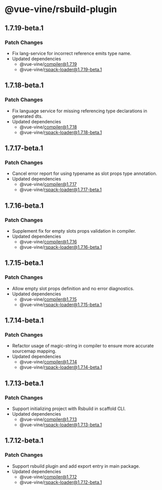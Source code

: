 # @vue-vine/rsbuild-plugin

## 1.7.19-beta.1

### Patch Changes

- Fix lang-service for incorrect reference emits type name.
- Updated dependencies
  - @vue-vine/compiler@1.7.19
  - @vue-vine/rspack-loader@1.7.19-beta.1

## 1.7.18-beta.1

### Patch Changes

- Fix language service for missing referencing type declarations in generated dts.
- Updated dependencies
  - @vue-vine/compiler@1.7.18
  - @vue-vine/rspack-loader@1.7.18-beta.1

## 1.7.17-beta.1

### Patch Changes

- Cancel error report for using typename as slot props type annotation.
- Updated dependencies
  - @vue-vine/compiler@1.7.17
  - @vue-vine/rspack-loader@1.7.17-beta.1

## 1.7.16-beta.1

### Patch Changes

- Supplement fix for empty slots props validation in compiler.
- Updated dependencies
  - @vue-vine/compiler@1.7.16
  - @vue-vine/rspack-loader@1.7.16-beta.1

## 1.7.15-beta.1

### Patch Changes

- Allow empty slot props definition and no error diagnostics.
- Updated dependencies
  - @vue-vine/compiler@1.7.15
  - @vue-vine/rspack-loader@1.7.15-beta.1

## 1.7.14-beta.1

### Patch Changes

- Refactor usage of magic-string in compiler to ensure more accurate sourcemap mapping.
- Updated dependencies
  - @vue-vine/compiler@1.7.14
  - @vue-vine/rspack-loader@1.7.14-beta.1

## 1.7.13-beta.1

### Patch Changes

- Support initializing project with Rsbuild in scaffold CLI.
- Updated dependencies
  - @vue-vine/compiler@1.7.13
  - @vue-vine/rspack-loader@1.7.13-beta.1

## 1.7.12-beta.1

### Patch Changes

- Support rsbuild plugin and add export entry in main package.
- Updated dependencies
  - @vue-vine/compiler@1.7.12
  - @vue-vine/rspack-loader@1.7.12-beta.1
